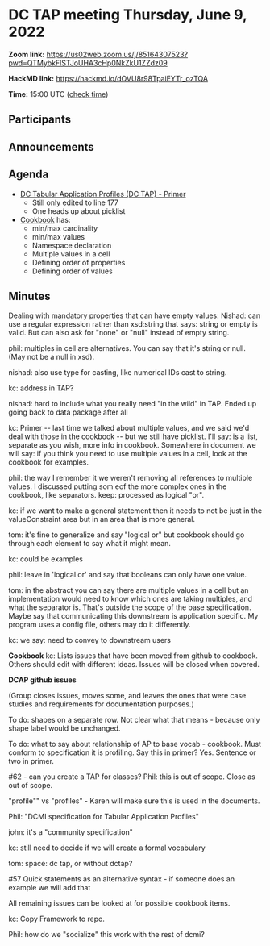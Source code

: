 # DC TAP meeting Thursday, June 9, 2022

**Zoom link:** https://us02web.zoom.us/j/85164307523?pwd=QTMybkFlSTJoUHA3cHp0NkZkU1ZZdz09

**HackMD link:** https://hackmd.io/dOVU8r98TpaiEYTr_ozTQA

**Time:** 15:00 UTC ([check time](https://www.timeanddate.com/worldclock/fixedtime.html?msg=DC+TAP&iso=20220609T15&p1=%3A&ah=1))

## Participants


## Announcements



## Agenda

* [DC Tabular Application Profiles (DC TAP) - Primer](/DErWH403RaWiBippMFosaw)
    * Still only edited to line 177
    * One heads up about picklist
* [Cookbook](https://hackmd.io/V3LGdBdxTrOid57M2wJUlw) has:
    * min/max cardinality
    * min/max values
    * Namespace declaration
    * Multiple values in a cell
    * Defining order of properties
    * Defining order of values

## Minutes

Dealing with mandatory properties that can have empty values: Nishad: can use a regular expression rather than xsd:string that says: string or empty is valid. But can also ask for "none" or "null" instead of empty string.

phil: multiples in cell are alternatives. You can say that it's string or null. (May not be a null in xsd). 

nishad: also use type for casting, like numerical IDs cast to string.

kc: address in TAP?

nishad: hard to include what you really need "in the wild" in TAP. Ended up going back to data package after all

kc: Primer --
last time we talked about multiple values, and we said we'd deal with those in the cookbook -- but we still have picklist. I'll say: is a list, separate as you wish, more info in cookbook. Somewhere in document we will say: if you think you need to use multiple values in a cell, look at the cookbook for examples.

phil: the way I remember it we weren't removing all references to multiple values. I discussed putting som eof the more complex ones in the cookbook, like separators. keep: processed as logical "or". 

kc: if we want to make a general statement then it needs to not be just in the valueConstraint area but in an area that is more general.

tom: it's fine to generalize and say "logical or" but cookbook should go through each element to say what it might mean.

kc: could be examples

phil: leave in 'logical or' and say that booleans can only have one value.

tom: in the abstract you can say there are multiple values in a cell but an implementation would need to know which ones are taking multiples, and what the separator is. That's outside the scope of the base specification. Maybe say that communicating this downstream is application specific. My program uses a config file, others may do it differently.

kc: we say: need to convey to downstream users

**Cookbook**
kc: Lists issues that have been moved from github to cookbook. Others should edit with different ideas. Issues will be closed when covered.

**DCAP github issues**

(Group closes issues, moves some, and leaves the ones that were case studies and requirements for documentation purposes.)

To do: shapes on a separate row. Not clear what that means - because only shape label would be unchanged.

To do: what to say about relationship of AP to base vocab - cookbook. Must conform to specification it is profiling. Say this in primer? Yes. Sentence or two in primer. 

#62 - can you create a TAP for classes? Phil: this is out of scope. Close as out of scope.

"profile"" vs "profiles" - Karen will make sure this is used in the documents.

Phil: "DCMI specification for Tabular Application Profiles"

john: it's a "community specification"

kc: still need to decide if we will create a formal vocabulary

tom: space: dc tap, or without dctap?

#57 Quick statements as an alternative syntax - if someone does an example we will add that 

All remaining issues can be looked at for possible cookbook items.

kc: Copy Framework to repo.

Phil: how do we "socialize" this work with the rest of dcmi?

